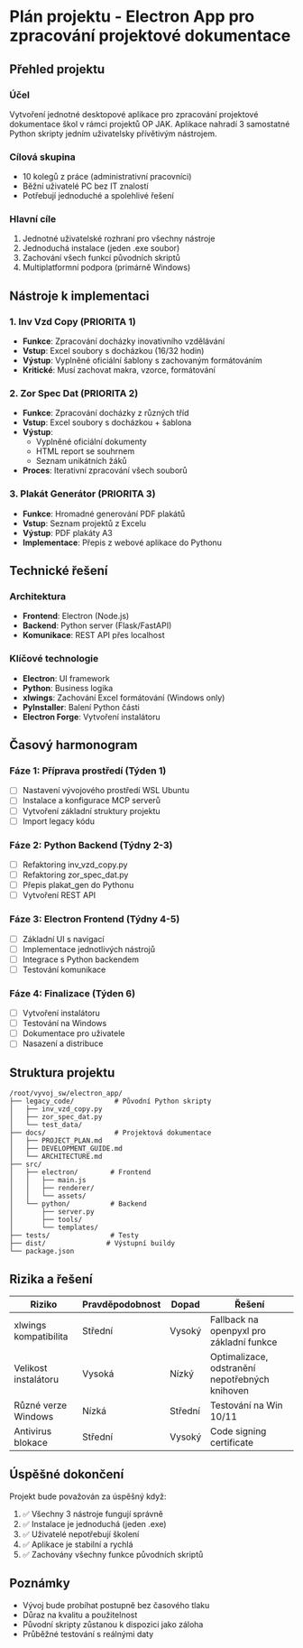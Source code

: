 # Plán projektu - Electron App pro zpracování projektové dokumentace

## Přehled projektu

### Účel
Vytvoření jednotné desktopové aplikace pro zpracování projektové dokumentace škol v rámci projektů OP JAK. Aplikace nahradí 3 samostatné Python skripty jedním uživatelsky přívětivým nástrojem.

### Cílová skupina
- 10 kolegů z práce (administrativní pracovníci)
- Běžní uživatelé PC bez IT znalostí
- Potřebují jednoduché a spolehlivé řešení

### Hlavní cíle
1. Jednotné uživatelské rozhraní pro všechny nástroje
2. Jednoduchá instalace (jeden .exe soubor)
3. Zachování všech funkcí původních skriptů
4. Multiplatformní podpora (primárně Windows)

## Nástroje k implementaci

### 1. Inv Vzd Copy (PRIORITA 1)
- **Funkce**: Zpracování docházky inovativního vzdělávání
- **Vstup**: Excel soubory s docházkou (16/32 hodin)
- **Výstup**: Vyplněné oficiální šablony s zachovaným formátováním
- **Kritické**: Musí zachovat makra, vzorce, formátování

### 2. Zor Spec Dat (PRIORITA 2)
- **Funkce**: Zpracování docházky z různých tříd
- **Vstup**: Excel soubory s docházkou + šablona
- **Výstup**: 
  - Vyplněné oficiální dokumenty
  - HTML report se souhrnem
  - Seznam unikátních žáků
- **Proces**: Iterativní zpracování všech souborů

### 3. Plakát Generátor (PRIORITA 3)
- **Funkce**: Hromadné generování PDF plakátů
- **Vstup**: Seznam projektů z Excelu
- **Výstup**: PDF plakáty A3
- **Implementace**: Přepis z webové aplikace do Pythonu

## Technické řešení

### Architektura
- **Frontend**: Electron (Node.js)
- **Backend**: Python server (Flask/FastAPI)
- **Komunikace**: REST API přes localhost

### Klíčové technologie
- **Electron**: UI framework
- **Python**: Business logika
- **xlwings**: Zachování Excel formátování (Windows only)
- **PyInstaller**: Balení Python části
- **Electron Forge**: Vytvoření instalátoru

## Časový harmonogram

### Fáze 1: Příprava prostředí (Týden 1)
- [ ] Nastavení vývojového prostředí WSL Ubuntu
- [ ] Instalace a konfigurace MCP serverů
- [ ] Vytvoření základní struktury projektu
- [ ] Import legacy kódu

### Fáze 2: Python Backend (Týdny 2-3)
- [ ] Refaktoring inv_vzd_copy.py
- [ ] Refaktoring zor_spec_dat.py
- [ ] Přepis plakat_gen do Pythonu
- [ ] Vytvoření REST API

### Fáze 3: Electron Frontend (Týdny 4-5)
- [ ] Základní UI s navigací
- [ ] Implementace jednotlivých nástrojů
- [ ] Integrace s Python backendem
- [ ] Testování komunikace

### Fáze 4: Finalizace (Týden 6)
- [ ] Vytvoření instalátoru
- [ ] Testování na Windows
- [ ] Dokumentace pro uživatele
- [ ] Nasazení a distribuce

## Struktura projektu

```
/root/vyvoj_sw/electron_app/
├── legacy_code/          # Původní Python skripty
│   ├── inv_vzd_copy.py
│   ├── zor_spec_dat.py
│   └── test_data/
├── docs/                 # Projektová dokumentace
│   ├── PROJECT_PLAN.md
│   ├── DEVELOPMENT_GUIDE.md
│   └── ARCHITECTURE.md
├── src/
│   ├── electron/        # Frontend
│   │   ├── main.js
│   │   ├── renderer/
│   │   └── assets/
│   └── python/          # Backend
│       ├── server.py
│       ├── tools/
│       └── templates/
├── tests/               # Testy
├── dist/               # Výstupní buildy
└── package.json

```

## Rizika a řešení

| Riziko | Pravděpodobnost | Dopad | Řešení |
|--------|-----------------|-------|---------|
| xlwings kompatibilita | Střední | Vysoký | Fallback na openpyxl pro základní funkce |
| Velikost instalátoru | Vysoká | Nízký | Optimalizace, odstranění nepotřebných knihoven |
| Různé verze Windows | Nízká | Střední | Testování na Win 10/11 |
| Antivirus blokace | Střední | Vysoký | Code signing certificate |

## Úspěšné dokončení

Projekt bude považován za úspěšný když:
1. ✅ Všechny 3 nástroje fungují správně
2. ✅ Instalace je jednoduchá (jeden .exe)
3. ✅ Uživatelé nepotřebují školení
4. ✅ Aplikace je stabilní a rychlá
5. ✅ Zachovány všechny funkce původních skriptů

## Poznámky
- Vývoj bude probíhat postupně bez časového tlaku
- Důraz na kvalitu a použitelnost
- Původní skripty zůstanou k dispozici jako záloha
- Průběžné testování s reálnými daty